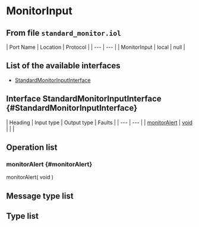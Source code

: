 # MonitorInput

## From file `standard_monitor.iol`

| Port Name | Location | Protocol |
| --- | --- |
| MonitorInput | local | null |

## List of the available interfaces

* [StandardMonitorInputInterface](monitorinput.md#StandardMonitorInputInterface)

## Interface StandardMonitorInputInterface {#StandardMonitorInputInterface}

| Heading | Input type | Output type | Faults |
| --- | --- |
| [monitorAlert](monitorinput.md#monitorAlert) | [void](monitorinput.md#void)  |   |   |

## Operation list

### monitorAlert {#monitorAlert}

monitorAlert\( void \)

## Message type list

## Type list

